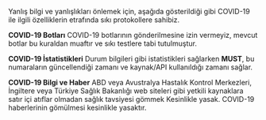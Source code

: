 Yanlış bilgi ve yanlışlıkları önlemek için, aşağıda gösterildiği gibi COVID-19 ile ilgili özelliklerin etrafında sıkı protokollere sahibiz.

**COVID-19 Botları**
COVID-19 botlarının gönderilmesine izin vermeyiz, mevcut botlar bu kuraldan muaftır ve sıkı testlere tabi tutulmuştur.

**COVID-19 İstatistikleri**
Durum bilgileri gibi istatistikleri sağlarken ****MUST****, bu numaraların güncellendiği zamanı ve kaynak/API kullanıldığı zamanı sağlar.

**COVID-19 Bilgi ve Haber** ABD veya Avustralya Hastalık Kontrol Merkezleri, İngiltere veya Türkiye Sağlık Bakanlığı web siteleri gibi yetkili kaynaklara satır içi atıflar olmadan sağlık tavsiyesi gömmek Kesinlikle yasak.
COVID-19 haberlerinin gömülmesi kesinlikle yasaktır.